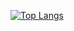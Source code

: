 [![Top Langs](https://github-readme-stats.vercel.app/api/top-langs/?username=JonasREJCS)](https://github.com/JonasREJCS/github-readme-stats)
